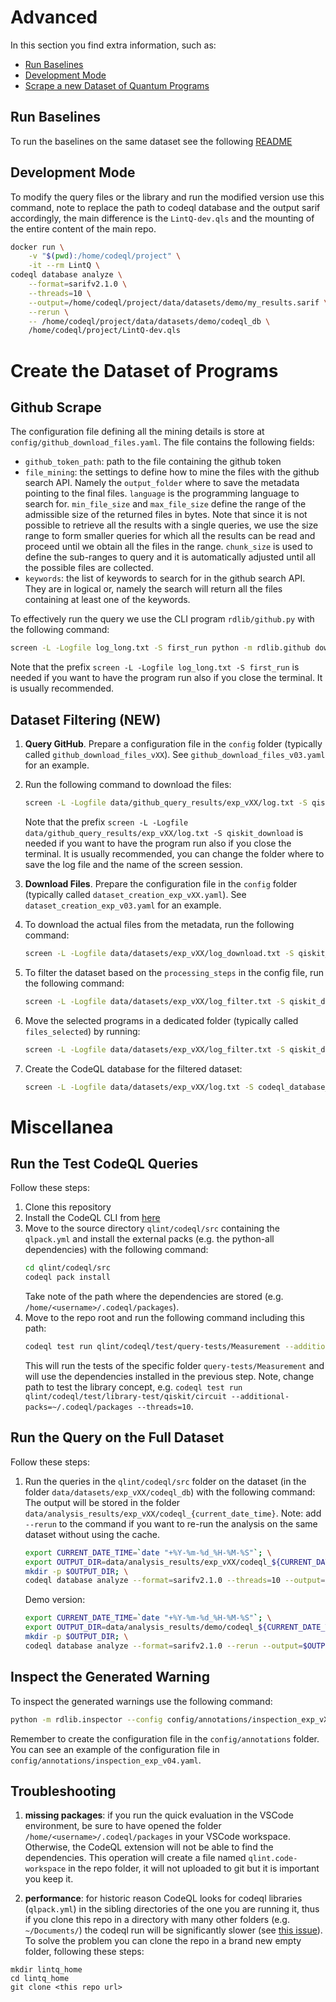 # Advanced
In this section you find extra information, such as:
- [Run Baselines](#run-baselines)
- [Development Mode](#development-mode)
- [Scrape a new Dataset of Quantum Programs](#create-the-dataset-of-programs)

## Run Baselines
To run the baselines on the same dataset see the following [README](competitors/README_LINTQ.md)


## Development Mode

To modify the query files or the library and run the modified version use this command, note to replace the path to codeql database and the output sarif accordingly, the main difference is the `LintQ-dev.qls` and the mounting of the entire content of the main repo.

```bash
docker run \
    -v "$(pwd):/home/codeql/project" \
    -it --rm LintQ \
codeql database analyze \
    --format=sarifv2.1.0 \
    --threads=10 \
    --output=/home/codeql/project/data/datasets/demo/my_results.sarif \
    --rerun \
    -- /home/codeql/project/data/datasets/demo/codeql_db \
    /home/codeql/project/LintQ-dev.qls
```

# Create the Dataset of Programs

## Github Scrape

The configuration file defining all the mining details is store at `config/github_download_files.yaml`. The file contains the following fields:
- `github_token_path`: path to the file containing the github token
- `file_mining`: the settings to define how to mine the files with the github search API. Namely the `output_folder` where to save the metadata pointing to the final files. `language` is the programming language to search for. `min_file_size` and `max_file_size` define the range of the admissible size of the returned files in bytes. Note that since it is not possible to retrieve all the results with a single queries, we use the size range to form smaller queries for which all the results can be read and proceed until we obtain all the files in the range. `chunk_size` is used to define the sub-ranges to query and it is automatically adjusted until all the possible files are collected.
- `keywords`: the list of keywords to search for in the github search API. They are in logical or, namely the search will return all the files containing at least one of the keywords.

To effectively run the query we use the CLI program `rdlib/github.py` with the following command:
```bash
screen -L -Logfile log_long.txt -S first_run python -m rdlib.github downloadfiles --config config/github_download_files.yaml --output secret/files.json --incremental
```
Note that the prefix `screen -L -Logfile log_long.txt -S first_run` is needed if you want to have the program run also if you close the terminal. It is usually recommended.




## Dataset Filtering (NEW)
1. **Query GitHub**. Prepare a configuration file in the `config` folder (typically called `github_download_files_vXX`). See `github_download_files_v03.yaml` for an example.

1. Run the following command to download the files:
    ```bash
    screen -L -Logfile data/github_query_results/exp_vXX/log.txt -S qiskit_download python -m rdlib.github queryfilesmetadata --config config/github_download_files_vXX.yaml
    ```
    Note that the prefix `screen -L -Logfile data/github_query_results/exp_vXX/log.txt -S qiskit_download` is needed if you want to have the program run also if you close the terminal. It is usually recommended, you can change the folder where to save the log file and the name of the screen session.

1. **Download Files**. Prepare the configuration file in the `config` folder (typically called `dataset_creation_exp_vXX.yaml`). See `dataset_creation_exp_v03.yaml` for an example.

1. To download the actual files from the metadata, run the following command:
    ```bash
    screen -L -Logfile data/datasets/exp_vXX/log_download.txt -S qiskit_dataset_creation python -m qlint.datautils.dataset_creation downloadfiles --config config/dataset_creation_exp_vXX.yaml
    ```

1. To filter the dataset based on the `processing_steps` in the config file, run the following command:
    ```bash
    screen -L -Logfile data/datasets/exp_vXX/log_filter.txt -S qiskit_dataset_creation python -m qlint.datautils.dataset_creation filterdataset --config config/dataset_creation_exp_vXX.yaml
    ```

1. Move the selected programs in a dedicated folder (typically called `files_selected`) by running:
    ```bash
    screen -L -Logfile data/datasets/exp_vXX/log_filter.txt -S qiskit_dataset_creation python -m qlint.datautils.dataset_creation createselection --config config/dataset_creation_exp_vXX.yaml
    ```

1. Create the CodeQL database for the filtered dataset:
    ```bash
    screen -L -Logfile data/datasets/exp_vXX/log.txt -S codeql_database_creation codeql database create --language=python --threads=10 --source-root=data/datasets/exp_vXX/files_selected/ -- data/datasets/exp_vXX/codeql
    ```

# Miscellanea

## Run the Test CodeQL Queries

Follow these steps:
1. Clone this repository
2. Install the CodeQL CLI from [here](https://codeql.github.com/docs/codeql-cli/getting-started-with-the-codeql-cli/)
3. Move to the source directory `qlint/codeql/src` containing the `qlpack.yml` and install the external packs (e.g. the python-all dependencies) with the following command:
    ```bash
    cd qlint/codeql/src
    codeql pack install
    ```
    Take note of the path where the dependencies are stored (e.g. `/home/<username>/.codeql/packages`).
4. Move to the repo root and run the following command including this path:
    ```bash
    codeql test run qlint/codeql/test/query-tests/Measurement --additional-packs=~/.codeql/packages --threads=10
    ```
    This will run the tests of the specific folder `query-tests/Measurement` and will use the dependencies installed in the previous step.
    Note, change path to test the library concept, e.g. `codeql test run qlint/codeql/test/library-test/qiskit/circuit --additional-packs=~/.codeql/packages --threads=10`.

## Run the Query on the Full Dataset

Follow these steps:
1. Run the queries in the `qlint/codeql/src` folder on the dataset (in the folder `data/datasets/exp_vXX/codeql_db`) with the following command:
The output will be stored in the folder `data/analysis_results/exp_vXX/codeql_{current_date_time}`. Note: add `--rerun` to the command if you want to re-run the analysis on the same dataset without using the cache.
    ```bash
    export CURRENT_DATE_TIME=`date "+%Y-%m-%d_%H-%M-%S"`; \
    export OUTPUT_DIR=data/analysis_results/exp_vXX/codeql_${CURRENT_DATE_TIME}; \
    mkdir -p $OUTPUT_DIR; \
    codeql database analyze --format=sarifv2.1.0 --threads=10 --output=$OUTPUT_DIR/data.sarif -- data/datasets/exp_vXX/codeql_db/ qlint/codeql/src
    ```
    Demo version:
    ```bash
    export CURRENT_DATE_TIME=`date "+%Y-%m-%d_%H-%M-%S"`; \
    export OUTPUT_DIR=data/analysis_results/demo/codeql_${CURRENT_DATE_TIME}; \
    mkdir -p $OUTPUT_DIR; \
    codeql database analyze --format=sarifv2.1.0 --rerun --output=$OUTPUT_DIR/data.sarif -- data/demo_dataset_output/ qlint/codeql/src
    ```


## Inspect the Generated Warning

To inspect the generated warnings use the following command:
```bash
python -m rdlib.inspector --config config/annotations/inspection_exp_vXX.yaml
```
Remember to create the configuration file in the `config/annotations` folder.
You can see an example of the configuration file in `config/annotations/inspection_exp_v04.yaml`.


## Troubleshooting

1. **missing packages**: if you run the quick evaluation in the VSCode environment, be sure to have opened the folder `/home/<username>/.codeql/packages` in your VSCode workspace. Otherwise, the CodeQL extension will not be able to find the dependencies.
This operation will create a file named `qlint.code-workspace` in the repo folder, it will not uploaded to git but it is important you keep it.

2. **performance**: for historic reason CodeQL looks for codeql libraries (`qlpack.yml`) in the sibling directories of the one you are running it, thus if you clone this repo in a directory with many other folders (e.g. `~/Documents/`) the codeql run will be significantly slower (see [this issue](https://github.com/github/vscode-codeql/issues/1259)).
To solve the problem you can clone the repo in a brand new empty folder, following these steps:
```shell
mkdir lintq_home
cd lintq_home
git clone <this repo url>
```